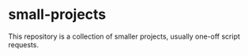 # small-projects
This repository is a collection of smaller projects, usually one-off script requests.
